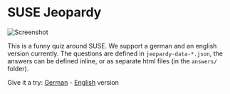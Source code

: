 # SUSE Jeopardy

![Screenshot](https://cloud.githubusercontent.com/assets/582520/24906267/574a9776-1eb7-11e7-9f06-8f892e2a75dc.png)

This is a funny quiz around SUSE. We support a german and an english version currently.
The questions are defined in `jeopardy-data-*.json`, the answers can be defined inline, or as
separate html files (in the `answers/` folder).

Give it a try: [German](https://digitaltom.github.io/web-jeopardy/) -
[English](https://digitaltom.github.io/web-jeopardy/?file=jeopardy-data-en.json) version


